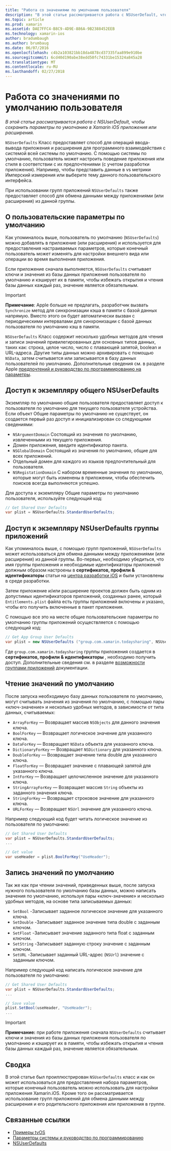 ```yaml
---
title: "Работа со значениями по умолчанию пользователя"
description: "В этой статье рассматривается работа с NSUserDefault, чтобы сохранить параметры по умолчанию в Xamarin iOS приложения или расширения."
ms.topic: article
ms.prod: xamarin
ms.assetid: DAE7FFC4-B8C9-4D9E-886A-9B2388452EEB
ms.technology: xamarin-ios
author: bradumbaugh
ms.author: brumbaug
ms.date: 06/07/2016
ms.openlocfilehash: c4b2a103821bb18da4878cd37335faa899e910be
ms.sourcegitcommit: 6cd40d190abe38edd50fc74331be15324a845a28
ms.translationtype: MT
ms.contentlocale: ru-RU
ms.lasthandoff: 02/27/2018
---
```

# <a name="working-with-user-defaults"></a>Работа со значениями по умолчанию пользователя

_В этой статье рассматривается работа с NSUserDefault, чтобы сохранить параметры по умолчанию в Xamarin iOS приложения или расширения._


`NSUserDefaults` Класс предоставляет способ для операций ввода-вывода приложения и расширения для программного взаимодействия с системой всей системы по умолчанию. С помощью системы по умолчанию, пользователь может настроить поведение приложения или стиля в соответствии с их предпочтениями (с учетом разработки приложения). Например, чтобы представить данные в vs метрики Имперский измерения или выберите тему данного пользовательского интерфейса.

При использовании групп приложений `NSUserDefaults` также предоставляет способ для обмена данными между приложениями (или расширения) из данной группы.

<a name="About-User-Defaults" />

## <a name="about-user-defaults"></a>О пользовательские параметры по умолчанию

Как упоминалось выше, пользователь по умолчанию (`NSUserDefaults`) можно добавлять в приложение (или расширения) и используется для предоставления настраиваемых параметров, которые конечный пользователь может изменять для настройки внешнего вида или операции во время выполнения приложения.

Если приложение сначала выполняется, `NSUserDefaults` считывает ключи и значения из базы данных приложения пользователя по умолчанию и кэширует их в памяти, чтобы избежать открытия и чтения базы данных каждый раз, значение является обязательным. 

> [!IMPORTANT]
> **Примечание**: Apple больше не предлагать, разработчик вызвать `Synchronize` метод для синхронизации кэша в памяти с базой данных напрямую. Вместо этого он будет автоматически вызван с периодическими интервалами для синхронизации с базой данных пользователя по умолчанию кэш в памяти.

`NSUserDefaults` Класс содержит несколько удобных методов для чтения и записи значений привилегированных для основных типов данных, таких как: строка, целое число, число с плавающей запятой, boolean и URL-адреса. Другие типы данных можно архивировать с помощью `NSData`, затем считывается или записывается в базу данных пользователей по умолчанию. Дополнительные сведения см. в разделе Apple [предпочтений и руководство по программированию на параметры](https://developer.apple.com/library/mac/documentation/Cocoa/Conceptual/UserDefaults/Introduction/Introduction.html#//apple_ref/doc/uid/10000059i).

<a name="Accessing-the-Shared-NSUserDefaults-Instance" />

## <a name="accessing-the-shared-nsuserdefaults-instance"></a>Доступ к экземпляру общего NSUserDefaults 

Экземпляр по умолчанию общие пользователя предоставляет доступ к пользователя по умолчанию для текущего пользователя устройства. Если объект Общие параметры по умолчанию не существует, он создается первый раз доступ и инициализирован со следующими сведениями:

- `NSArgumentDomain` Состоящий из значения по умолчанию, извлеченными из текущего приложения.
- Домен приложения, введите идентификатор пакета.
- `NSGlobalDomain` Состоящий из значения по умолчанию, общие для всех приложений.
- Отдельный домен для каждого из языков предпочтительный для пользователя.
- `NSRegistationDomain` С набором временные значения по умолчанию, которые могут быть изменены в приложении, чтобы обеспечить поисков всегда выполняются успешно.

Для доступа к экземпляру Общие параметры по умолчанию пользователя, используйте следующий код:

```csharp
// Get Shared User Defaults
var plist = NSUserDefaults.StandardUserDefaults;
```

<a name="Accessing-an-App-Group-NSUserDefaults-Instance" />

## <a name="accessing-an-app-group-nsuserdefaults-instance"></a>Доступ к экземпляру NSUserDefaults группы приложений

Как упоминалось выше, с помощью групп приложений, `NSUserDefaults` может использоваться для обмена данными между приложениями (или расширения) из данной группы. Во-первых, необходимо убедиться, что имя группы приложения и необходимые идентификаторы приложений должным образом настроены в **сертификатов, профили & идентификаторы** статьи на [центра разработки iOS](https://developer.apple.com/devcenter/ios/) и были установлены в среде разработки.

Затем приложение и/или расширение проектов должен быть одним из допустимых идентификаторов приложений, созданных ранее, который `Entitlements.plist` файла есть группы приложений включены и указано, чтобы его получить включенные в пакет приложения.

С помощью все это на месте общие пользовательские параметры по умолчанию группы приложений осуществляется с помощью следующий код:

```csharp
// Get App Group User Defaults
var plist = new NSUserDefaults ("group.com.xamarin.todaysharing", NSUserDefaultsType.SuiteName);
```

Где `group.com.xamarin.todaysharing` группы приложения создается в **сертификатов, профили & идентификаторы** , необходимо получить доступ. Дополнительные сведения см. в разделе [возможности группами приложений](~/ios/deploy-test/provisioning/capabilities/app-groups-capabilities.md) документации.

<a name="Reading-Default-Values" />

## <a name="reading-default-values"></a>Чтение значений по умолчанию

После запуска необходимую базу данных пользователя по умолчанию, могут считывать значения из значения по умолчанию, с помощью пары «ключ-значение» и несколько удобных методов, в зависимости от типа данных, считываемых:

- `ArrayForKey` — Возвращает массив `NSObjects` для данного значения ключа.
- `BoolForKey` — Возвращает логическое значение для указанного ключа.
- `DataForKey` — Возвращает `NSData` объекта для указанного ключа.
- `DictionaryForKey` — Возвращает `NSDictionary` для указанного ключа.
- `DoubleForKey` — Возвращает значение типа double для указанного ключа.
- `FloatForKey` — Возвращает значение с плавающей запятой для указанного ключа.
- `IntForKey` — Возвращает целочисленное значение для указанного ключа.
- `StringArrayForKey` — Возвращает массив `String` объекты из заданного значения ключа.
- `StringForKey` — Возвращает строковое значение для указанного ключа.
- `URLForKey` — Возвращает `NSUrl` значение для указанного ключа.

Например следующий код будет читать логическое значение из пользователя по умолчанию:

```csharp
// Get Shared User Defaults
var plist = NSUserDefaults.StandardUserDefaults;
...

// Get value
var useHeader = plist.BoolForKey("UseHeader");

```

<a name="Writing-Default-Values" />

## <a name="writing-default-values"></a>Запись значений по умолчанию

Так же как при чтении значений, приведенных выше, после запуска нужного пользователя по умолчанию базы данных, можно написать значения по умолчанию, используя пары «ключ-значение» и несколько удобных методов, на основе типа записываемых данных:

- `SetBool` -Записывает заданное логическое значение для указанного ключа.
- `SetDouble` -Записывает заданное значение типа double с заданным ключом.
- `SetFloat` -Записывает значение заданного типа float с заданным ключом.
- `SetString` -Записывает заданную строку значение с заданным ключом.
- `SetURL` -Записывает заданный URL-адрес (`NSUrl`) значение с заданным ключом.

Например следующий код написать логическое значение для пользователя по умолчанию:

```csharp
// Get Shared User Defaults
var plist = NSUserDefaults.StandardUserDefaults;
...

// Save value
plist.SetBool(useHeader, "UseHeader");
...

```

> [!IMPORTANT]
> **Примечание:** при работе приложения сначала `NSUserDefaults` считывает ключи и значения из базы данных приложения пользователя по умолчанию и кэширует их в памяти, чтобы избежать открытия и чтения базы данных каждый раз, значение является обязательным.



<a name="Summary" />

## <a name="summary"></a>Сводка

В этой статье был проиллюстрирован `NSUserDefaults` класс и как он может использоваться для предоставления набора параметров, которые конечный пользователь можно использовать для настройки приложения Xamarin.iOS. Кроме того он рассматривается использование групп приложений для обмена данными между расширения и его родительского приложения или приложения в группе.


## <a name="related-links"></a>Связанные ссылки

- [Примеры tvOS](https://developer.xamarin.com/samples/tvos/all/)
- [Параметры системы и руководство по программированию](https://developer.apple.com/library/mac/documentation/Cocoa/Conceptual/UserDefaults/Introduction/Introduction.html#//apple_ref/doc/uid/10000059i)
- [NSUserDefaults](https://developer.apple.com/library/mac/documentation/Cocoa/Reference/Foundation/Classes/NSUserDefaults_Class/#//apple_ref/doc/constant_group/NSUserDefaults_Domains)
